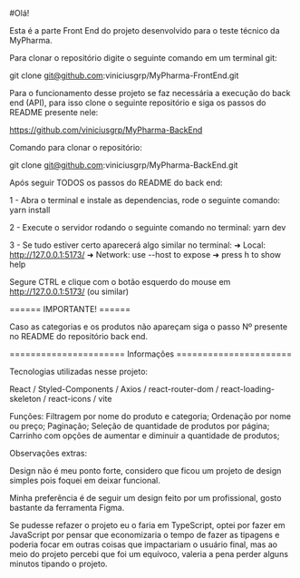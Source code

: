 #Olá!

Esta é a parte Front End do projeto desenvolvido para o teste técnico da MyPharma.

Para clonar o repositório digite o seguinte comando em um terminal git:

git clone git@github.com:viniciusgrp/MyPharma-FrontEnd.git

Para o funcionamento desse projeto se faz necessária a execução do back end (API), para isso clone o seguinte repositório e siga os passos do README presente nele:

https://github.com/viniciusgrp/MyPharma-BackEnd

Comando para clonar o repositório:

git clone git@github.com:viniciusgrp/MyPharma-BackEnd.git

Após seguir TODOS os passos do README do back end:

1 - Abra o terminal e instale as dependencias, rode o seguinte comando:
yarn install

2 - Execute o servidor rodando o seguinte comando no terminal:
yarn dev

3 - Se tudo estiver certo aparecerá algo similar no terminal:
➜  Local:   http://127.0.0.1:5173/
➜  Network: use --host to expose
➜  press h to show help

Segure CTRL e clique com o botão esquerdo do mouse em http://127.0.0.1:5173/ (ou similar)

====== IMPORTANTE! ======

Caso as categorias e os produtos não apareçam siga o passo Nº presente no README do repositório back end.

====================== Informações ======================

Tecnologias utilizadas nesse projeto:

React / Styled-Components / Axios / react-router-dom / react-loading-skeleton / react-icons / vite

Funções:
Filtragem por nome do produto e categoria;
Ordenação por nome ou preço;
Paginação;
Seleção de quantidade de produtos por página;
Carrinho com opções de aumentar e diminuir a quantidade de produtos;

Observações extras:

Design não é meu ponto forte, considero que ficou um projeto de design simples pois foquei em deixar funcional. 

Minha preferência é de seguir um design feito por um profissional, gosto bastante da ferramenta Figma.

Se pudesse refazer o projeto eu o faria em TypeScript, optei por fazer em JavaScript por pensar que economizaria o tempo de fazer as tipagens e poderia focar em outras coisas que impactariam o usuário final, mas ao meio do projeto percebi que foi um equívoco, valeria a pena perder alguns minutos tipando o projeto.